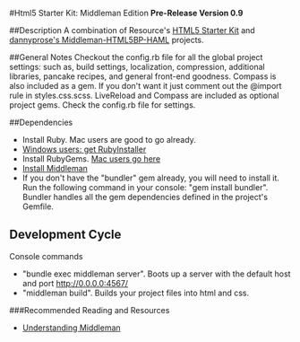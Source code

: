 #Html5 Starter Kit: Middleman Edition
**Pre-Release Version 0.9**


##Description
A combination of Resource's [HTML5 Starter Kit](http://stash.resource.com/projects/VCL/repos/resource-html5-starter-kit/browse) and [dannyprose's Middleman-HTML5BP-HAML](https://github.com/dannyprose/Middleman-HTML5BP-HAML) projects.

##General Notes
Checkout the config.rb file for all the global project settings: such as, build settings, localization, compression, additional libraries, pancake recipes, and general front-end goodness. Compass is also included as a gem. If you don't want it just comment out the @import rule in styles.css.scss.
LiveReload and Compass are included as optional project gems. Check the config.rb file for settings.

##Dependencies
- Install Ruby. Mac users are good to go already.
- [Windows users: get RubyInstaller](https://forwardhq.com/support/installing-ruby-windows)
- Install RubyGems. [Mac users go here](http://rubygems.org/pages/download)
- [Install Middleman](http://middlemanapp.com/getting-started/#toc_1)
- If you don't have the "bundler" gem already, you will need to install it. Run the following command in your console: "gem install bundler". Bundler handles all the gem dependencies defined in the project's Gemfile.

## Development Cycle
Console commands
- "bundle exec middleman server". Boots up a server with the default host and port http://0.0.0.0:4567/
- "middleman build". Builds your project files into html and css.

###Recommended Reading and Resources
- [Understanding Middleman](http://benfrain.com/understanding-middleman-the-static-site-generator-for-faster-prototyping/)

